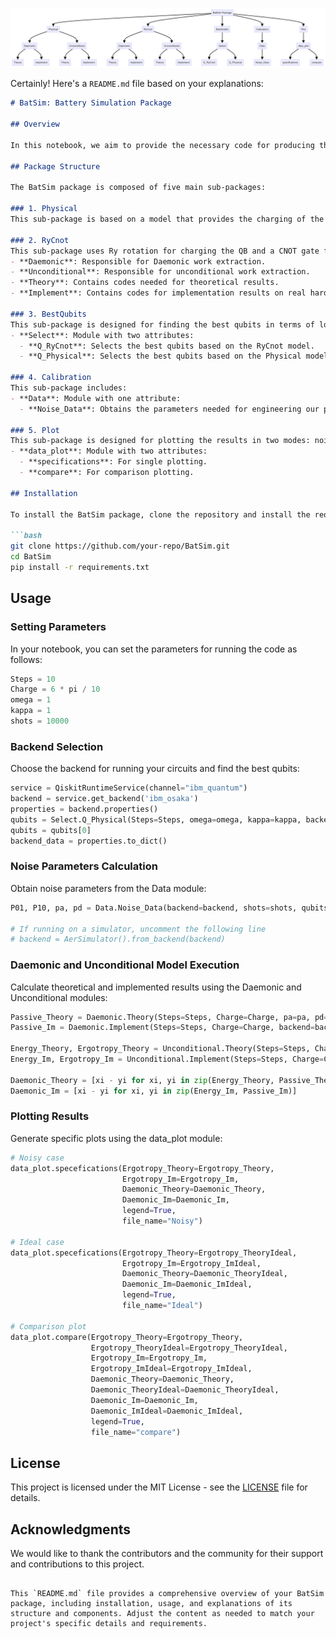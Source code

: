 ![BatSim Package Overview](BatSim_Package_Overview.png)

Certainly! Here's a `README.md` file based on your explanations:

```markdown
# BatSim: Battery Simulation Package

## Overview

In this notebook, we aim to provide the necessary code for producing the plots shown in our paper. To simplify the code, we have packaged all the necessary functions into a package called "BatSim," which stands for Battery Simulation. This package consists of different parts, as illustrated below.

## Package Structure

The BatSim package is composed of five main sub-packages:

### 1. Physical
This sub-package is based on a model that provides the charging of the quantum battery (QB) and correlates it with an ancilla using the unitary gate generated from the Hamiltonian.

### 2. RyCnot
This sub-package uses Ry rotation for charging the QB and a CNOT gate for correlating with the ancilla. Both Physical and RyCnot sub-packages have a similar structure:
- **Daemonic**: Responsible for Daemonic work extraction.
- **Unconditional**: Responsible for unconditional work extraction.
- **Theory**: Contains codes needed for theoretical results.
- **Implement**: Contains codes for implementation results on real hardware.

### 3. BestQubits
This sub-package is designed for finding the best qubits in terms of low readout error to maximize the power of IBM devices and enhance the results. It includes:
- **Select**: Module with two attributes:
  - **Q_RyCnot**: Selects the best qubits based on the RyCnot model.
  - **Q_Physical**: Selects the best qubits based on the Physical model.

### 4. Calibration
This sub-package includes:
- **Data**: Module with one attribute:
  - **Noise_Data**: Obtains the parameters needed for engineering our proposed noise model to mimic hardware behavior in theoretical calculations and find the best optimal unitary gates.

### 5. Plot
This sub-package is designed for plotting the results in two modes: noisy and ideal. It includes:
- **data_plot**: Module with two attributes:
  - **specifications**: For single plotting.
  - **compare**: For comparison plotting.

## Installation

To install the BatSim package, clone the repository and install the required dependencies:

```bash
git clone https://github.com/your-repo/BatSim.git
cd BatSim
pip install -r requirements.txt
```

## Usage

### Setting Parameters

In your notebook, you can set the parameters for running the code as follows:

```python
Steps = 10
Charge = 6 * pi / 10
omega = 1
kappa = 1
shots = 10000
```

### Backend Selection

Choose the backend for running your circuits and find the best qubits:

```python
service = QiskitRuntimeService(channel="ibm_quantum")
backend = service.get_backend('ibm_osaka')
properties = backend.properties()
qubits = Select.Q_Physical(Steps=Steps, omega=omega, kappa=kappa, backend=backend)
qubits = qubits[0]
backend_data = properties.to_dict()
```

### Noise Parameters Calculation

Obtain noise parameters from the Data module:

```python
P01, P10, pa, pd = Data.Noise_Data(backend=backend, shots=shots, qubits=qubits, simulator=True)

# If running on a simulator, uncomment the following line
# backend = AerSimulator().from_backend(backend)
```

### Daemonic and Unconditional Model Execution

Calculate theoretical and implemented results using the Daemonic and Unconditional modules:

```python
Passive_Theory = Daemonic.Theory(Steps=Steps, Charge=Charge, pa=pa, pd=pd, P01=P01, P10=P10)
Passive_Im = Daemonic.Implement(Steps=Steps, Charge=Charge, backend=backend, shots=shots, qubits=qubits)

Energy_Theory, Ergotropy_Theory = Unconditional.Theory(Steps=Steps, Charge=Charge, pa=pa, pd=pd)
Energy_Im, Ergotropy_Im = Unconditional.Implement(Steps=Steps, Charge=Charge, backend=backend, shots=shots, qubits=qubits)

Daemonic_Theory = [xi - yi for xi, yi in zip(Energy_Theory, Passive_Theory)]
Daemonic_Im = [xi - yi for xi, yi in zip(Energy_Im, Passive_Im)]
```

### Plotting Results

Generate specific plots using the data_plot module:

```python
# Noisy case
data_plot.specefications(Ergotropy_Theory=Ergotropy_Theory, 
                         Ergotropy_Im=Ergotropy_Im, 
                         Daemonic_Theory=Daemonic_Theory, 
                         Daemonic_Im=Daemonic_Im, 
                         legend=True, 
                         file_name="Noisy")

# Ideal case
data_plot.specefications(Ergotropy_Theory=Ergotropy_TheoryIdeal, 
                         Ergotropy_Im=Ergotropy_ImIdeal, 
                         Daemonic_Theory=Daemonic_TheoryIdeal, 
                         Daemonic_Im=Daemonic_ImIdeal, 
                         legend=True, 
                         file_name="Ideal")

# Comparison plot
data_plot.compare(Ergotropy_Theory=Ergotropy_Theory, 
                  Ergotropy_TheoryIdeal=Ergotropy_TheoryIdeal, 
                  Ergotropy_Im=Ergotropy_Im, 
                  Ergotropy_ImIdeal=Ergotropy_ImIdeal,
                  Daemonic_Theory=Daemonic_Theory,  
                  Daemonic_TheoryIdeal=Daemonic_TheoryIdeal, 
                  Daemonic_Im=Daemonic_Im, 
                  Daemonic_ImIdeal=Daemonic_ImIdeal, 
                  legend=True, 
                  file_name="compare")
```

## License

This project is licensed under the MIT License - see the [LICENSE](LICENSE) file for details.

## Acknowledgments

We would like to thank the contributors and the community for their support and contributions to this project.

```

This `README.md` file provides a comprehensive overview of your BatSim package, including installation, usage, and explanations of its structure and components. Adjust the content as needed to match your project's specific details and requirements.
